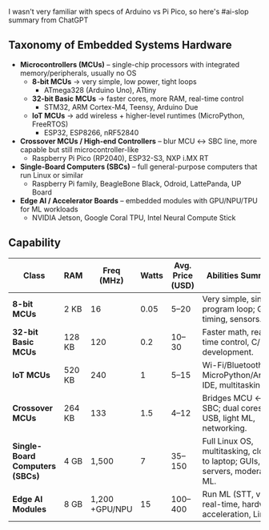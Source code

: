 I wasn't very familiar with specs of Arduino vs Pi Pico, so here's #ai-slop summary from ChatGPT

## Taxonomy of Embedded Systems Hardware
- **Microcontrollers (MCUs)** – single-chip processors with integrated memory/peripherals, usually no OS
    - **8-bit MCUs** → very simple, low power, tight loops
        - ATmega328 (Arduino Uno), ATtiny
    - **32-bit Basic MCUs** → faster cores, more RAM, real-time control
        - STM32, ARM Cortex-M4, Teensy, Arduino Due
    - **IoT MCUs** → add wireless + higher-level runtimes (MicroPython, FreeRTOS)
        - ESP32, ESP8266, nRF52840
- **Crossover MCUs / High-end Controllers** – blur MCU ↔ SBC line, more capable but still microcontroller-like
    - Raspberry Pi Pico (RP2040), ESP32-S3, NXP i.MX RT
- **Single-Board Computers (SBCs)** – full general-purpose computers that run Linux or similar
    - Raspberry Pi family, BeagleBone Black, Odroid, LattePanda, UP Board
- **Edge AI / Accelerator Boards** – embedded modules with GPU/NPU/TPU for ML workloads
    - NVIDIA Jetson, Google Coral TPU, Intel Neural Compute Stick

## Capability

| **Class**                         | **RAM** | **Freq (MHz)**    | **Watts** | **Avg. Price (USD)** | **Abilities Summary**                                                      |
| --------------------------------- | ------- | ----------------- | --------- | -------------------- | -------------------------------------------------------------------------- |
| **8-bit MCUs**                    | 2 KB    | 16                | 0.05      | $5–$20               | Very simple, single program loop; GPIO, timing, sensors.                   |
| **32-bit Basic MCUs**             | 128 KB  | 120               | 0.2       | $10–$30              | Faster math, real-time control, C/C++ development.                         |
| **IoT MCUs**                      | 520 KB  | 240               | 1         | $5–$15               | Wi-Fi/Bluetooth, MicroPython/Arduino IDE, multitasking.                    |
| **Crossover MCUs**                | 264 KB  | 133               | 1.5       | $4–$12               | Bridges MCU ↔ SBC; dual cores, USB, light ML, networking.                  |
| **Single-Board Computers (SBCs)** | 4 GB    | 1,500             | 7         | $35–$150             | Full Linux OS, multitasking, closer to laptop; GUIs, servers, moderate ML. |
| **Edge AI Modules**               | 8 GB    | 1,200<br>+GPU/NPU | 15        | $100–$400            | Run ML (STT, vision) real-time, hardware acceleration, Linux.              |

